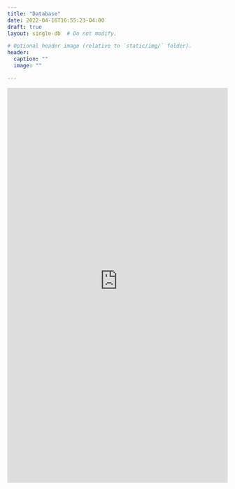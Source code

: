 ```yaml
---
title: "Database"
date: 2022-04-16T16:55:23-04:00
draft: true
layout: single-db  # Do not modify.

# Optional header image (relative to `static/img/` folder).
header:
  caption: ""
  image: ""

---
```

<iframe src="https://wondrous-kheer-6e3094.netlify.app" width="100%" height="900" frameborder="0" allowfullscreen="allowfullscreen" allow="geolocation *; microphone *; camera *; midi *; encrypted-media *"></iframe>
<!-- <iframe seamless src="https://wondrous-kheer-6e3094.netlify.app" frameborder = "0" height = "1200" width="1200" ></iframe> -->
<!-- <iframe src="https://wondrous-kheer-6e3094.netlify.app" frameborder="0" scrolling="no" onload="resizeIframe(this)" /> -->